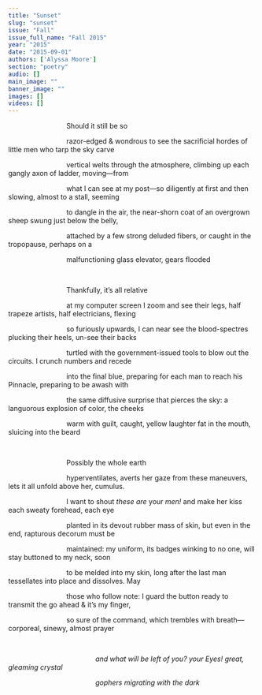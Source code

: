 ```yaml
---
title: "Sunset"
slug: "sunset"
issue: "Fall"
issue_full_name: "Fall 2015"
year: "2015"
date: "2015-09-01"
authors: ['Alyssa Moore']
section: "poetry"
audio: []
main_image: ""
banner_image: ""
images: []
videos: []
---
```

                              Should it still be so

                               razor-edged & wondrous to see the sacrificial hordes of little men who tarp the sky carve 

                               vertical welts through the atmosphere, climbing up each gangly axon of ladder, moving—from

                               what I can see at my post—so diligently at first and then slowing, almost to a stall, seeming 

                               to dangle in the air, the near-shorn coat of an overgrown sheep swung just below the belly, 

                               attached by a few strong deluded fibers, or caught in the tropopause, perhaps on a 

                               malfunctioning glass elevator, gears flooded 

  

                               Thankfully, it’s all relative

                               at my computer screen I zoom and see their legs, half trapeze artists, half electricians, flexing 

                               so furiously upwards, I can near see the blood-spectres plucking their heels, un-see their backs 

                               turtled with the government-issued tools to blow out the circuits. I crunch numbers and recede 

                               into the final blue, preparing for each man to reach his Pinnacle, preparing to be awash with 

                               the same diffusive surprise that pierces the sky: a languorous explosion of color, the cheeks 

                               warm with guilt, caught, yellow laughter fat in the mouth, sluicing into the beard

  

                               Possibly the whole earth 

                               hyperventilates, averts her gaze from these maneuvers, lets it all unfold above her, cumulus. 

                               I want to shout *these are* your *men!* and make her kiss each sweaty forehead, each eye 

                               planted in its devout rubber mass of skin, but even in the end, rapturous decorum must be 

                               maintained: my uniform, its badges winking to no one, will stay buttoned to my neck, soon 

                               to be melded into my skin, long after the last man tessellates into place and dissolves. May 

                               those who follow note: I guard the button ready to transmit the go ahead & it’s my finger, 

                               so sure of the command, which trembles with breath—corporeal, sinewy, almost prayer

  

                                              *and what will be left of you? your Eyes! great, gleaming crystal* 

                                              *gophers migrating with the dark*

